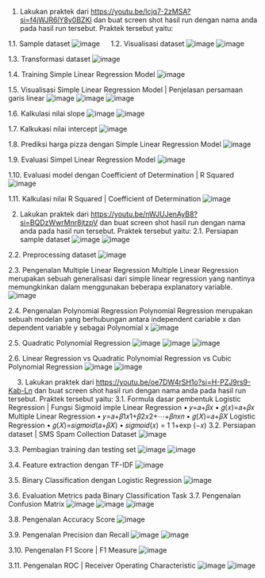 1.	Lakukan praktek dari https://youtu.be/lcjq7-2zMSA?si=f4jWJR6lY8y0BZKl  dan buat screen shot hasil run dengan nama anda pada hasil run tersebut. Praktek tersebut yaitu:

1.1.	Sample dataset
     ![image](https://github.com/user-attachments/assets/5af59d34-ccd4-4dff-a37f-f20dd74fb13b)
 
1.2.	Visualisasi dataset
     ![image](https://github.com/user-attachments/assets/c9d854a0-1892-4900-915a-8d06df26a537)
     ![image](https://github.com/user-attachments/assets/cc67e580-27eb-47c2-a847-29239ec9c705)

1.3.	Transformasi dataset
     ![image](https://github.com/user-attachments/assets/1e30ae2a-1987-41f4-83d0-4cb86b1789dc)
 
1.4.	Training Simple Linear Regression Model
     ![image](https://github.com/user-attachments/assets/20aaa1db-9cbb-4223-b2df-2c5c75c3419d)

1.5.	Visualisasi Simple Linear Regression Model | Penjelasan persamaan garis linear 
     ![image](https://github.com/user-attachments/assets/75a2e613-b8d5-4468-9909-39a7a8e09c0c)
     ![image](https://github.com/user-attachments/assets/a9e9c10b-05fc-43ee-9747-9ec8d2d3157f)
     ![image](https://github.com/user-attachments/assets/3e17b436-7e1b-41fd-b9c9-2ef248856052)

1.6.	Kalkulasi nilai slope
     ![image](https://github.com/user-attachments/assets/91668516-97d4-457f-9a8a-13661fa38d91)
     ![image](https://github.com/user-attachments/assets/63854e76-255a-4840-a568-2332b1d087ac)

1.7.	Kalkukasi nilai intercept
     ![image](https://github.com/user-attachments/assets/0175afea-5ee9-42cb-8445-ba67d2e09354)
 
1.8.	Prediksi harga pizza dengan Simple Linear Regression Model
     ![image](https://github.com/user-attachments/assets/dc53a98e-d5d6-417d-934b-612f8cfab748)

1.9.	Evaluasi Simpel Linear Regression Model
     ![image](https://github.com/user-attachments/assets/c2928745-2995-4373-97e2-b2b61c1a895e)

1.10.	Evaluasi model dengan Coefficient of Determination | R Squared
      ![image](https://github.com/user-attachments/assets/69aad614-884d-4845-a03c-e2ec1d781e0c)

1.11.	Kalkulasi nilai R Squared | Coefficient of Determination
      ![image](https://github.com/user-attachments/assets/4d8bb64e-7086-484b-b621-c86b44d64b88)

2.	Lakukan praktek dari https://youtu.be/nWJUJenAyB8?si=BQDzWwrMnr8jtzpV  dan buat screen shot hasil run dengan nama anda pada hasil run tersebut. Praktek tersebut yaitu:
2.1.	Persiapan sample dataset
     ![image](https://github.com/user-attachments/assets/fd4d7b36-e555-4538-9aee-d4536bda8c16)
  	![image](https://github.com/user-attachments/assets/3204607d-e363-4453-8d8a-513ffd01e525)

2.2.	Preprocessing dataset
     ![image](https://github.com/user-attachments/assets/e17a9a8a-e3ce-4901-950b-2fe5812d45d4)

2.3.	Pengenalan Multiple Linear Regression 
Multiple Linear Regression merupakan sebuah generalisasi dari simple linear regression yang nantinya memungkinkan dalam menggunakan beberapa explanatory variable.
     ![image](https://github.com/user-attachments/assets/0e019a22-93d1-4968-bf6a-74841b191d60)
 
2.4.	Pengenalan Polynomial Regression
Polynomial Regression merupakan sebuah modelan yang berhubungan antara independent cariable x dan dependent variable y sebagai Polynomial x
     ![image](https://github.com/user-attachments/assets/f0b9893f-1d4c-411b-8cf0-3f60b38d5ea4)

2.5.	Quadratic Polynomial Regression
     ![image](https://github.com/user-attachments/assets/aec91721-5f57-44dc-bf4e-4588c5e7a896)
     ![image](https://github.com/user-attachments/assets/fed28b60-1fcc-45aa-b041-4f672414c651)
     ![image](https://github.com/user-attachments/assets/66bfac1e-e316-4082-bed1-ea7b33698c05)


     
     
2.6.	Linear Regression vs Quadratic Polynomial Regression vs Cubic Polynomial Regression
![image](https://github.com/user-attachments/assets/31677d02-9362-43b7-aa22-5e018d451d8d)
![image](https://github.com/user-attachments/assets/867fa1fd-b91f-4e79-a2b1-286a68d8c952)


 
 
3.	Lakukan praktek dari https://youtu.be/oe7DW4rSH1o?si=H-PZJ9rs9-Kab-Ln  dan buat screen shot hasil run dengan nama anda pada hasil run tersebut. Praktek tersebut yaitu:
3.1.	Formula dasar pembentuk Logistic Regression | Fungsi Sigmoid
imple Linear Regression 
• 𝑦=𝑎+𝛽𝑥 
• 𝑔(𝑥)=𝑎+𝛽𝑥 
Multiple Linear Regression 
• 𝑦=𝑎+𝛽1𝑥1+𝛽2𝑥2+⋯+𝛽𝑛𝑥𝑛 
• 𝑔(𝑋)=𝑎+𝛽𝑋
 Logistic Regression 
• 𝑔(𝑋)=𝑠𝑖𝑔𝑚𝑜𝑖𝑑(𝑎+𝛽𝑋) 
• 𝑠𝑖𝑔𝑚𝑜𝑖𝑑(𝑥) = 1 1+exp (−𝑥)
3.2.	Persiapan dataset | SMS Spam Collection Dataset
      ![image](https://github.com/user-attachments/assets/362a2438-1343-405d-bb30-8a01aedee8ce)

3.3.	Pembagian training dan testing set
      ![image](https://github.com/user-attachments/assets/e2e1aead-297b-493f-8c58-82b134075294)
      ![image](https://github.com/user-attachments/assets/a519141a-005e-424c-a92c-c7d7d9acfcda)
 
3.4.	Feature extraction dengan TF-IDF
      ![image](https://github.com/user-attachments/assets/e5023790-7866-44dc-b335-ed69c55f66d4)

3.5.	Binary Classification dengan Logistic Regression
      ![image](https://github.com/user-attachments/assets/b35a1834-19e9-453b-b02b-0388002a9e31)

3.6.	Evaluation Metrics pada Binary Classification Task
3.7.	Pengenalan Confusion Matrix
      ![image](https://github.com/user-attachments/assets/6dea0c6a-ffd2-4264-8b43-82d7be438883)
      ![image](https://github.com/user-attachments/assets/d53d3882-7a58-4908-989a-cf6b055fe1b8)
      ![image](https://github.com/user-attachments/assets/f49cfd8d-e46f-47e6-9c0f-49a3336c2807)

3.8.	Pengenalan Accuracy Score
      ![image](https://github.com/user-attachments/assets/315d0875-4f25-4ef6-80ac-3c84bc36bc3c)

3.9.	Pengenalan Precision dan Recall
      ![image](https://github.com/user-attachments/assets/485f7895-8b4a-4326-94dd-12a92f00c6c0)
      ![image](https://github.com/user-attachments/assets/412ac8f6-34b6-403e-a3be-b9ef8683b7f1)
 
3.10.	Pengenalan F1 Score | F1 Measure
      ![image](https://github.com/user-attachments/assets/e66061a4-52df-4752-b2d6-dd83370d3299)

3.11.	Pengenalan ROC | Receiver Operating Characteristic
      ![image](https://github.com/user-attachments/assets/996ce4b1-c3c1-4653-8e0b-691d1d907004)
      ![image](https://github.com/user-attachments/assets/7600eff3-5c94-41e8-a965-5fa990959869)
